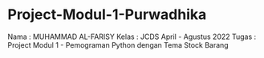 # Project-Modul-1-Purwadhika
Nama : MUHAMMAD AL-FARISY
Kelas : JCDS April - Agustus 2022
Tugas : Project Modul 1 - Pemograman Python dengan Tema Stock Barang
